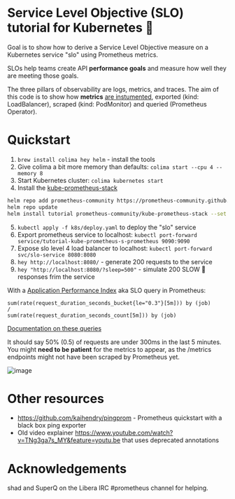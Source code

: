 # Service Level Objective (SLO) tutorial for Kubernetes 🐢

Goal is to show how to derive a Service Level Objective measure on a Kubernetes service "slo" using Prometheus metrics.

SLOs help teams create API **performance goals** and measure how well they are
meeting those goals.

The three pillars of observability are logs, metrics, and traces. The aim of this code is to show how **metrics** [are instumented](https://github.com/prometheus/client_golang), exported (kind: LoadBalancer), scraped (kind: PodMonitor) and queried (Prometheus Operator).

# Quickstart

1. `brew install colima hey helm` - install the tools
2. Give colima a bit more memory than defaults: `colima start --cpu 4 --memory 8`
3. Start Kubernetes cluster: `colima kubernetes start`
4. Install the [kube-prometheus-stack](https://github.com/prometheus-community/helm-charts/tree/main/charts/kube-prometheus-stack)

```bash
helm repo add prometheus-community https://prometheus-community.github.io/helm-charts
helm repo update
helm install tutorial prometheus-community/kube-prometheus-stack --set prometheus.prometheusSpec.podMonitorSelectorNilUsesHelmValues=false
```

5. `kubectl apply -f k8s/deploy.yaml` to deploy the "slo" service
6. Export prometheus service to localhost: `kubectl port-forward service/tutorial-kube-prometheus-s-prometheus 9090:9090`
7. Expose slo level 4 load balancer to localhost: `kubectl port-forward svc/slo-service 8080:8080`
8. `hey http://localhost:8080/` - generate 200 requests to the service
9. `hey "http://localhost:8080/?sleep=500"` - simulate 200 SLOW 🐢 responses frim the service

With a [Application Performance Index](https://en.wikipedia.org/wiki/Apdex) aka SLO query in Prometheus:

    sum(rate(request_duration_seconds_bucket{le="0.3"}[5m])) by (job)
    /
    sum(rate(request_duration_seconds_count[5m])) by (job)

[Documentation on these queries](https://prometheus.io/docs/practices/histograms/)

It should say 50% (0.5) of requests are under 300ms in the last 5 minutes. You
might **need to be patient** for the metrics to appear, as the /metrics
endpoints might not have been scraped by Prometheus yet.

![image](https://github.com/kaihendry/slo/assets/765871/6ebcb036-1da6-4489-ad66-207ae94a7208)

# Other resources

* https://github.com/kaihendry/pingprom - Prometheus quickstart with a black box ping exporter
* Old video explainer <https://www.youtube.com/watch?v=TNg3ga7s_MY&feature=youtu.be> that uses deprecated annotations

# Acknowledgements

shad and SuperQ on the Libera IRC #prometheus channel for helping.
